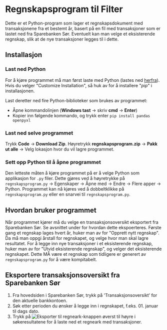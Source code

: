 # Regnskapsprogram til Filter

Dette er et Python-program som lager et regnskapsdokument med transaksjonene fra et bestemt år, basert på en fil med transaksjoner som er lastet ned fra Sparebanken Sør. Eventuelt kan man velge et eksisterende regnskap, slik at de nye transaksjoner legges til i dette.

## Installasjon
### Last ned Python
For å kjøre programmet må man først laste med Python (lastes ned [herfra](https://www.python.org/downloads)). Hvis du velger "Customize Installation", så huk av for å installere "_pip_" i installasjonen.

Last deretter ned fire Python-biblioteker som brukes av programmet:
* Åpne kommandolinjen (**Windows tast** → skriv **cmd** → **Enter**)
* Kopier inn følgende kommando, og trykk enter `pip install pandas openpyxl`

### Last ned selve programmet
Trykk **Code** → **Download Zip**. Høyretrykk **regnskapsprogram.zip** → **Pakk ut alle** → Velg lokasjon hvor du vil lagre programmet.

### Sett opp Python til å åpne programmet
Den letteste måten å kjøre programmet på er å velge Python som applikasjon for `.py` filer. Dette gjøres ved å høyretrykke på `regnskapsprogram.py` -> Egenskaper -> Åpne med -> Endre -> Flere apper -> Python. Programmet kan nå kjøres ved å dobbeltklikke på `regnskapsprogram.py` eller en snarvei til `regnskapsprogram.py`.

## Hvordan bruker programmet
Når programmet kjører må du velge en transaksjonsoversikt eksportert fra Sparebanken Sør. Se avsnittet under for hvordan dette ekspoerteres.
Første gang et regnskap lages hvert år, huker man av for "Opprett nytt regnskap". Da må man oppgi årstall for regnskapet, og velge hvor man skal lagre resultatet. For å legge inn nye transaksjoner i et eksisterende regnskap, huker man av for "Utvid eksisterende regnskap", og velger det eksisterende regnskapet. Dette MÅ være et regnskap som tidligere er generert av `regnskapsprogram.py` for å være kompitabelt.

## Eksportere transaksjonsoversikt fra Sparebanken Sør
1. Fra hovedsiden i Sparebanken Sør, trykk på 'Transaksjonsoversikt' for den aktuelle bankkontoen. 
2. Søk etter perioden du ønsker å legge inn i regnskapet, f.eks. 01. januar til dags dato.
3. Trykk på ![Eksporter til regneark](https://nettbedriften.evry.com/cpsnbg2/bank/2844/images/excel.gif)-knappen øverst til høyre i søkeresultatene for å laste ned et regneark med transaksjoner.

